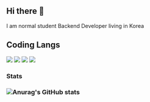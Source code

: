 ## Hi there 👋 
I am normal student Backend Developer living in Korea
## Coding Langs
<img src="https://img.shields.io/badge/Python-3766AB?style=flat-square&logo=Python&logoColor=white"/></a>
<img src="https://img.shields.io/badge/Go-5AB?style=flat-square&logo=Go&logoColor=white"/></a>
<img src="https://img.shields.io/badge/Javascript-8E?style=flat-square&logo=Javascript&logoColor=Yellow"/></a>
<img src="https://img.shields.io/badge/html-8E?style=flat-square&logo=html&logoColor=Yellow"/></a>



### Stats
### ![Anurag's GitHub stats](https://github-readme-stats.vercel.app/api?username=Alone1647&hide=contribs,prs)


<!--
**Pesinple/Pesinple** is a ✨ _special_ ✨ repository because its `README.md` (this file) appears on your GitHub profile.

Here are some ideas to get you started:

- 🔭 I’m currently working on ...
- 🌱 I’m currently learning ...
- 👯 I’m looking to collaborate on ...
- 🤔 I’m looking for help with ...
- 💬 Ask me about ...
- 📫 How to reach me: ...
- 😄 Pronouns: ...
- ⚡ Fun fact: ...
--
